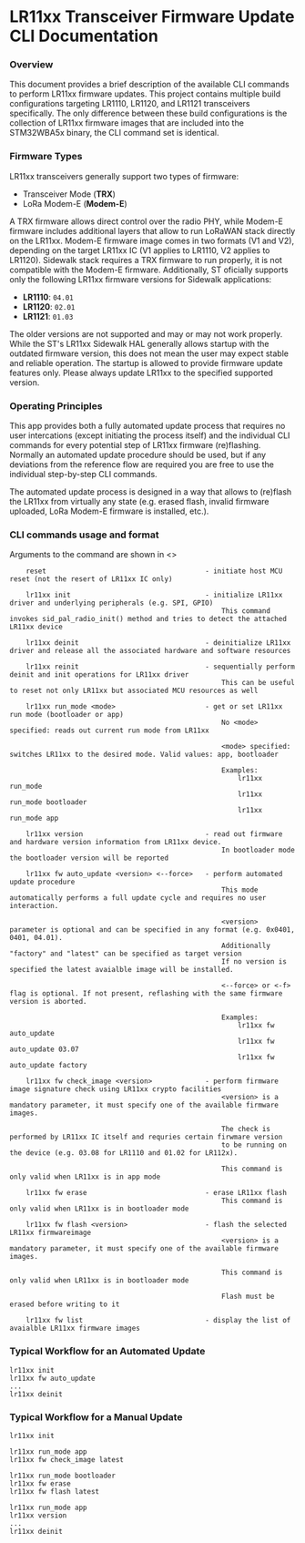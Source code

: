 # LR11xx Transceiver Firmware Update CLI Documentation

### Overview
This document provides a brief description of the available CLI commands to perform LR11xx firmware updates. This project contains multiple build configurations targeting LR1110, LR1120, and LR1121 transceivers specifically. The only difference between these build configurations is the collection of LR11xx firmware images that are included into the STM32WBA5x binary, the CLI command set is identical.

### Firmware Types
LR11xx transceivers generally support two types of firmware:

- Transceiver Mode (**TRX**)
- LoRa Modem-E (**Modem-E**)

A TRX firmware allows direct control over the radio PHY, while Modem-E firmware includes additional layers that allow to run LoRaWAN stack directly on the LR11xx. Modem-E firmware image comes in two formats (V1 and V2), depending on the target LR11xx IC (V1 applies to LR1110, V2 applies to LR1120). Sidewalk stack requires a TRX firmware to run properly, it is not compatible with the Modem-E firmware. Additionally, ST oficially supports only the following LR11xx firmware versions for Sidewalk applications:

- **LR1110**: `04.01`
- **LR1120**: `02.01`
- **LR1121**: `01.03`

The older versions are not supported and may or may not work properly. While the ST's LR11xx Sidewalk HAL generally allows startup with the outdated firmware version, this does not mean the user may expect stable and reliable operation. The startup is allowed to provide firmware update features only. Please always update LR11xx to the specified supported version. 

### Operating Principles
This app provides both a fully automated update process that requires no user intercations (except initiating the process itself) and the individual CLI commands for every potential step of LR11xx firmware (re)flashing. Normally an automated update procedure should be used, but if any deviations from the reference flow are required you are free to use the individual step-by-step CLI commands.

The automated update process is designed in a way that allows to (re)flash the LR11xx from virtually any state (e.g. erased flash, invalid firmware uploaded, LoRa Modem-E firmware is installed, etc.).

### CLI commands usage and format
Arguments to the command are shown in <>
```
    reset                                       - initiate host MCU reset (not the resert of LR11xx IC only)

    lr11xx init                                 - initialize LR11xx driver and underlying peripherals (e.g. SPI, GPIO)
                                                    This command invokes sid_pal_radio_init() method and tries to detect the attached LR11xx device

    lr11xx deinit                               - deinitialize LR11xx driver and release all the associated hardware and software resources

    lr11xx reinit                               - sequentially perform deinit and init operations for LR11xx driver
                                                    This can be useful to reset not only LR11xx but associated MCU resources as well

    lr11xx run_mode <mode>                      - get or set LR11xx run mode (bootloader or app)
                                                    No <mode> specified: reads out current run mode from LR11xx
                                                    
                                                    <mode> specified: switches LR11xx to the desired mode. Valid values: app, bootloader

                                                    Examples:
                                                        lr11xx run_mode
                                                        lr11xx run_mode bootloader
                                                        lr11xx run_mode app

    lr11xx version                              - read out firmware and hardware version information from LR11xx device.
                                                    In bootloader mode the bootloader version will be reported

    lr11xx fw auto_update <version> <--force>   - perform automated update procedure
                                                    This mode automatically performs a full update cycle and requires no user interaction.

                                                    <version> parameter is optional and can be specified in any format (e.g. 0x0401, 0401, 04.01). 
                                                    Additionally "factory" and "latest" can be specified as target version
                                                    If no version is specified the latest avaialble image will be installed.

                                                    <--force> or <-f> flag is optional. If not present, reflashing with the same firmware version is aborted.

                                                    Examples:
                                                        lr11xx fw auto_update
                                                        lr11xx fw auto_update 03.07
                                                        lr11xx fw auto_update factory

    lr11xx fw check_image <version>             - perform firmware image signature check using LR11xx crypto facilities
                                                    <version> is a mandatory parameter, it must specify one of the available firmware images.

                                                    The check is performed by LR11xx IC itself and requries certain firwmare version
                                                    to be running on the device (e.g. 03.08 for LR1110 and 01.02 for LR112x).

                                                    This command is only valid when LR11xx is in app mode

    lr11xx fw erase                             - erase LR11xx flash
                                                    This command is only valid when LR11xx is in bootloader mode

    lr11xx fw flash <version>                   - flash the selected LR11xx firmwareimage
                                                    <version> is a mandatory parameter, it must specify one of the available firmware images.

                                                    This command is only valid when LR11xx is in bootloader mode

                                                    Flash must be erased before writing to it

    lr11xx fw list                              - display the list of avaialble LR11xx firmware images
```

### Typical Workflow for an Automated Update
```
lr11xx init
lr11xx fw auto_update
...
lr11xx deinit
```

### Typical Workflow for a Manual Update
```
lr11xx init

lr11xx run_mode app
lr11xx fw check_image latest

lr11xx run_mode bootloader
lr11xx fw erase
lr11xx fw flash latest

lr11xx run_mode app
lr11xx version
...
lr11xx deinit
```
